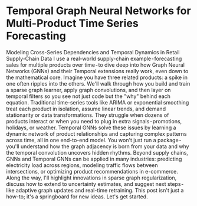 # Temporal Graph Neural Networks for Multi-Product Time Series Forecasting
Modeling Cross-Series Dependencies and Temporal Dynamics in Retail Supply-Chain Data
I use a real-world supply-chain example - forecasting sales for multiple products over time - to dive deep into how Graph Neural Networks (GNNs) and their Temporal extensions really work, even down to the mathematical core. Imagine you have three related products: a spike in one often ripples into the others. We'll walk through how you build and train a sparse graph learner, apply graph convolutions, and then layer on temporal filters so you see not just code but the "why" behind each equation.
Traditional time-series tools like ARIMA or exponential smoothing treat each product in isolation, assume linear trends, and demand stationarity or data transformations. They struggle when dozens of products interact or when you need to plug in extra signals - promotions, holidays, or weather. Temporal GNNs solve these issues by learning a dynamic network of product relationships and capturing complex patterns across time, all in one end-to-end model. You won't just run a package - you'll understand how the graph adjacency is born from your data and why the temporal convolution uncovers hidden rhythms.
Beyond supply chains, GNNs and Temporal GNNs can be applied in many industries: predicting electricity load across regions, modeling traffic flows between intersections, or optimizing product recommendations in e-commerce. Along the way, I'll highlight innovations in sparse graph regularization, discuss how to extend to uncertainty estimates, and suggest next steps - like adaptive graph updates and real-time retraining. This post isn't just a how-to; it's a springboard for new ideas. Let's get started.
